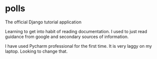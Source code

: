 # polls
The official Django tutorial application

Learning to get into habit of reading documentation. I used to just read guidance from google and secondary sources of information. 

I have used Pycharm professional for the first time. It is very laggy on my laptop. Looking to change that.
